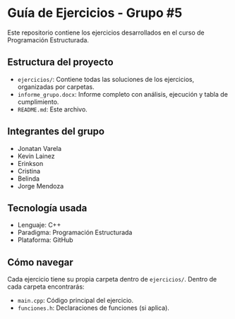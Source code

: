 # Guía de Ejercicios - Grupo #5


Este repositorio contiene los ejercicios desarrollados en el curso de Programación Estructurada.

## Estructura del proyecto

- `ejercicios/`: Contiene todas las soluciones de los ejercicios, organizadas por carpetas.
- `informe_grupo.docx`: Informe completo con análisis, ejecución y tabla de cumplimiento.
- `README.md`: Este archivo.

## Integrantes del grupo

- Jonatan Varela
- Kevin Lainez
- Erinkson
- Cristina
- Belinda
- Jorge Mendoza
  

## Tecnología usada

- Lenguaje: C++
- Paradigma: Programación Estructurada
- Plataforma: GitHub

## Cómo navegar

Cada ejercicio tiene su propia carpeta dentro de `ejercicios/`. Dentro de cada carpeta encontrarás:
- `main.cpp`: Código principal del ejercicio.
- `funciones.h`: Declaraciones de funciones (si aplica).



